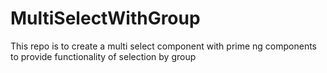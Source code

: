 # MultiSelectWithGroup
This repo is to create a multi select component with prime ng components to provide functionality of selection by group

